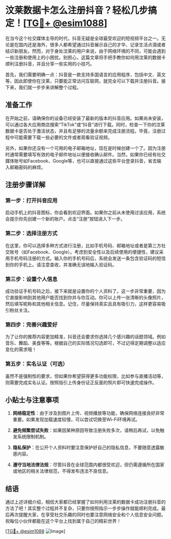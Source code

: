 # 汶莱数据卡怎么注册抖音？轻松几步搞定！[[TG💪+ @esim1088](https://t.me/s/esim1088)]

在当今这个社交媒体主导的时代，抖音无疑是全球最受欢迎的短视频平台之一。无论是在国内还是海外，很多人都希望通过抖音展示自己的才华、记录生活点滴或者结识新朋友。然而，对于身处汶莱的用户来说，由于网络环境的不同，可能会遇到一些注册和使用上的小困扰。别担心，这篇文章将手把手教你如何用汶莱的数据卡顺利注册抖音，并且分享一些实用的小技巧。

首先，我们需要明确一点：抖音是一款支持多国语言的应用程序，包括中文、英文等，因此即使你在汶莱，只要能正常访问互联网，就完全可以下载并注册抖音。接下来，我们就一步步来讲解整个过程。

## 准备工作

在开始之前，请确保你的设备已经安装了最新的版本的抖音应用。如果尚未安装，可以通过各大应用商店搜索“TikTok”或“抖音”进行下载。同时，检查一下你的汶莱数据卡是否处于激活状态，并且有足够的流量余额来完成注册流程。毕竟，注册过程中可能需要下载一些必要的文件或者观看验证视频。

另外，如果你还没有一个可用的电子邮箱地址，现在是时候创建一个了。因为注册时通常需要填写有效的电子邮件地址以便接收确认邮件。当然，如果你已经有社交媒体账号如Facebook、Google等，也可以直接通过这些平台登录抖音，省去输入邮箱密码的麻烦。

## 注册步骤详解

### 第一步：打开抖音应用
启动手机上的抖音图标，你会看到欢迎界面。如果你之前从未使用过该应用，系统会提示你先创建一个新的账户。点击“注册”按钮进入下一步。

### 第二步：选择注册方式
在这里，你可以选择多种方式进行注册，比如手机号码、邮箱地址或者是第三方社交账号（如Facebook、Google）。考虑到安全性以及后续使用的便捷性，建议采用手机号码注册的方式。输入你的手机号码后，系统会发送一条包含验证码的短信到你的手机上。请注意查收，并准确无误地输入验证码。

### 第三步：设置个人信息
成功验证手机号码之后，接下来就是设置你的个人资料了。这一步非常重要，因为它直接影响到其他用户能否找到你并与你互动。你可以上传一张清晰的头像照片，然后填写昵称和其他相关信息。记住，尽量保持真实且具有吸引力，这样更容易吸引粉丝关注。

### 第四步：完善兴趣爱好
为了让你的推荐内容更加精准，抖音还会要求你选择几个感兴趣的话题领域。例如音乐、舞蹈、美食等等。根据自己的实际情况勾选即可，不过记得定期调整以适应变化的需求哦！

### 第五步：实名认证（可选）
虽然不是强制性的要求，但如果你希望获得更多功能权限，比如参与直播活动等，则需要完成实名认证。按照指引上传身份证正反面的照片即可快速完成操作。

## 小贴士与注意事项

1. **网络稳定性**：由于涉及到图片上传、视频播放等功能，确保网络连接良好非常重要。如果发现加载速度较慢，可以尝试切换至Wi-Fi环境再试。
   
2. **避免频繁尝试失败**：如果因某种原因导致注册失败多次，请稍后再试，以免触发系统限制机制。

3. **隐私保护**：在公开个人资料时要注意保护好自己的隐私信息，不要随意透露敏感内容。

4. **遵守当地法律法规**：尽管抖音在全球范围内都很受欢迎，但仍需遵循所在国家或地区的相关法律规范，不得发布违法不良信息。

## 结语

通过上述详细介绍，相信大家都已经掌握了如何利用汶莱的数据卡成功注册抖音的方法了吧！其实整个过程并不复杂，只要你按照指示一步步操作就能顺利完成。最后再次提醒大家，在享受社交乐趣的同时也要注意网络安全和个人信息安全问题。祝每位小伙伴都能在这个平台上找到属于自己的精彩世界！

[[TG💪+ @esim1088](https://t.me/s/esim1088) ![Image](https://i.postimg.cc/4NQfJmqS/Snipaste-2025-05-13-00-14-12.png)]